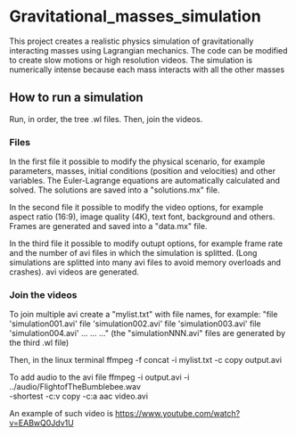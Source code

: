# Gravitational_masses_simulation
This project creates a realistic physics simulation of gravitationally interacting masses using Lagrangian mechanics. 
The code can be modified to create slow motions or high resolution videos.
The simulation is numerically intense because each mass interacts with all the other masses

## How to run a simulation
Run, in order, the tree .wl files. Then, join the videos.

### Files
In the first file it possible to modify the physical scenario, for example parameters, masses, initial conditions (position and velocities) and other variables.
The Euler-Lagrange equations are automatically calculated and solved. The solutions are saved into a "solutions.mx" file.

In the second file it possible to modify the video options, for example aspect ratio (16:9), image quality (4K), text font, background and others.
Frames are generated and saved into a "data.mx" file.

In the third file it possible to modify outupt options, for example frame rate and the number of avi files in which the simulation is splitted. (Long simulations are splitted into many avi files to avoid memory overloads and crashes).
avi videos are generated.

### Join the videos
To join multiple avi create a "mylist.txt" with file names, for example:
"file 'simulation001.avi'
file 'simulation002.avi'
file 'simulation003.avi'
file 'simulation004.avi'
...
...
..."
(the "simulationNNN.avi" files are generated by the third .wl file)

Then, in the linux terminal
ffmpeg -f concat -i mylist.txt -c copy output.avi

To add audio to the avi file 
ffmpeg -i output.avi -i ../audio/FlightofTheBumblebee.wav \
-shortest -c:v copy -c:a aac video.avi

An example of such video is
https://www.youtube.com/watch?v=EABwQ0Jdv1U
